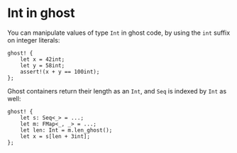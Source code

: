 # Int in ghost

You can manipulate values of type `Int` in ghost code, by using the `int` suffix on integer literals:

```rust,creusot
ghost! {
    let x = 42int;
    let y = 58int;
    assert!(x + y == 100int);
};
```

Ghost containers return their length as an `Int`, and `Seq` is indexed by `Int` as well:

```rust,creusot
ghost! {
    let s: Seq<_> = ...;
    let m: FMap<_, _> = ...;
    let len: Int = m.len_ghost();
    let x = s[len + 3int];
};
```
